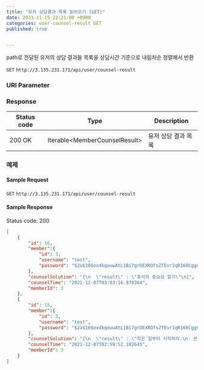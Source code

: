 ```yaml
---
title: "유저 상담결과 목록 읽어오기 [GET]"
date: 2021-11-15 22:21:00 +0900
categories: user-counsel-result GET
published: true


---
```


path로 전달된 유저의 상담 결과들 목록을 상담시간 기준으로 내림차순 정렬해서 반환

`GET` `http://3.135.231.171/api/user/counsel-result`

### URI Parameter

### Response

| Status code | Type                           | Description         |
| ----------- | ------------------------------ | ------------------- |
| 200 OK      | Iterable\<MemberCounselResult> | 유저 상담 결과 목록 |



### 예제

#### Sample Request

`GET` `http://3.135.231.171/api/user/counsel-result`

#### Sample Response

Status code: 200

```json
[
    {
        "id": 16,
        "member":{
            "id": 3,
            "username": "test",
            "password": "$2a$10$ox4kqouwAtL1Bi7grOEXROfsZfEvr1qR160Cggn17ugdoPbNjLqvO"
        },
        "counselSolution": "{\n  \"result\" : \"휴식의 중요성 알기\"\n}",
        "counselTime": "2021-12-07T03:03:16.978364",
        "memberId": 3
    },
    {
        "id": 15,
        "member":{
            "id": 3,
            "username": "test",
            "password": "$2a$10$ox4kqouwAtL1Bi7grOEXROfsZfEvr1qR160Cggn17ugdoPbNjLqvO"
        },
        "counselSolution": "{\n  \"result\" : \"작은 일부터 시작하라.\n  큰 목표는 당신이 당신이 매일 하는 모든 작은 일이 목표에 점점 다가갈때 이루어진다. - Maren Kate\n  주변 정리부터 시작해보는것을 추천한다.\n  시간은 금으로도 살 수 없다.\"\n}",
        "counselTime": "2021-12-07T02:59:52.102645",
        "memberId": 3
    }
]
```


